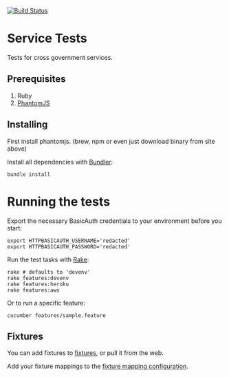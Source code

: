 [![Build Status](https://travis-ci.org/crossgovernmentservices/smoketests.svg?branch=master)](https://travis-ci.org/crossgovernmentservices/smoketests)

# Service Tests

Tests for cross government services.

## Prerequisites
1. Ruby
2. [PhantomJS](http://phantomjs.org/)

## Installing

First install phantomjs. (brew, npm or even just download binary from site above)

Install all dependencies with [Bundler](http://bundler.io/):

    bundle install

# Running the tests

Export the necessary BasicAuth credentials to your environment before you start:

    export HTTPBASICAUTH_USERNAME='redacted'
    export HTTPBASICAUTH_PASSWORD='redacted'

Run the test tasks with [Rake](https://github.com/jimweirich/rake):

    rake # defaults to 'devenv'
    rake features:devenv
    rake features:heroku
    rake features:aws

Or to run a specific feature:

    cucumber features/sample.feature

## Fixtures

You can add fixtures to [fixtures](fixtures/), or pull it from the web.

Add your fixture mappings to the [fixture mapping configuration](config/fixtures-lookup.txt).

